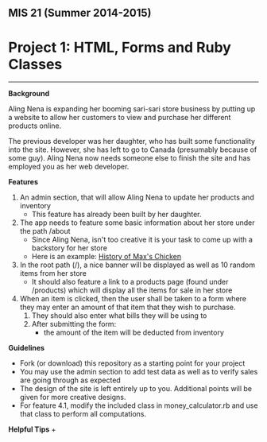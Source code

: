 MIS 21 (Summer 2014-2015)
-------------------------

Project 1: HTML, Forms and Ruby Classes
=============================================
***
**Background**

Aling Nena is expanding her booming sari-sari store business by putting up a website to allow her customers to view and purchase her different products online.

The previous developer was her daughter, who has built some functionality into the site. However, she has left to go to Canada (presumably because of some guy). Aling Nena now needs someone else to finish the site and has employed you as her web developer.

**Features**
1. An admin section, that will allow Aling Nena to update her products and inventory
    + This feature has already been built by her daughter.
1. The app needs to feature some basic information about her store under the path /about
    + Since Aling Nena, isn't too creative it is your task to come up with a backstory for her store
    + Here is an example: [History of Max's Chicken](http://www.maxschicken.com/index.php?/about_us)
1. In the root path (/), a nice banner will be displayed as well as 10 random items from her store
    + It should also feature a link to a products page (found under /products) which will display all the items for sale in her store
1. When an item is clicked, then the user shall be taken to a form where they may enter an amount of that item that they wish to purchase.
    1. They should also enter what bills they will be using to
    1. After submitting the form:
        + the amount of the item will be deducted from inventory

**Guidelines**
+ Fork (or download) this repository as a starting point for your project
+ You may use the admin section to add test data as well as to verify sales are going through as expected
+ The design of the site is left entirely up to you. Additional points will be given for more creative designs.
+ For feature 4.1, modify the included class in money_calculator.rb and use that class to perform all computations.

**Helpful Tips**
+